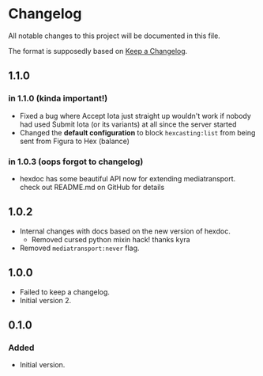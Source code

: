 # Changelog

All notable changes to this project will be documented in this file.

The format is supposedly based on [Keep a Changelog](https://keepachangelog.com/en/1.1.0/).

## 1.1.0

### in 1.1.0 (kinda important!)
- Fixed a bug where Accept Iota just straight up wouldn't work if nobody had used Submit
  Iota (or its variants) at all since the server started
- Changed the **default configuration** to block `hexcasting:list` from being sent from Figura to Hex
  (balance)

### in 1.0.3 (oops forgot to changelog)
- hexdoc has some beautiful API now for extending mediatransport. check out README.md on GitHub for details 

## 1.0.2
- Internal changes with docs based on the new version of hexdoc.
  - Removed cursed python mixin hack! thanks kyra
- Removed `mediatransport:never` flag.

## 1.0.0
- Failed to keep a changelog.
- Initial version 2.

## 0.1.0

### Added

- Initial version.

